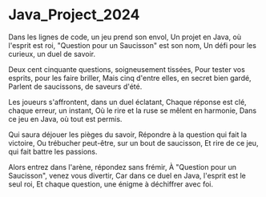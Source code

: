 # Java_Project_2024

Dans les lignes de code, un jeu prend son envol,
Un projet en Java, où l'esprit est roi,
"Question pour un Saucisson" est son nom,
Un défi pour les curieux, un duel de savoir.

Deux cent cinquante questions, soigneusement tissées,
Pour tester vos esprits, pour les faire briller,
Mais cinq d'entre elles, en secret bien gardé,
Parlent de saucissons, de saveurs d'été.

Les joueurs s'affrontent, dans un duel éclatant,
Chaque réponse est clé, chaque erreur, un instant,
Où le rire et la ruse se mêlent en harmonie,
Dans ce jeu en Java, où tout est permis.

Qui saura déjouer les pièges du savoir,
Répondre à la question qui fait la victoire,
Ou trébucher peut-être, sur un bout de saucisson,
Et rire de ce jeu, qui fait battre les passions.

Alors entrez dans l'arène, répondez sans frémir,
À "Question pour un Saucisson", venez vous divertir,
Car dans ce duel en Java, l'esprit est le seul roi,
Et chaque question, une énigme à déchiffrer avec foi.
